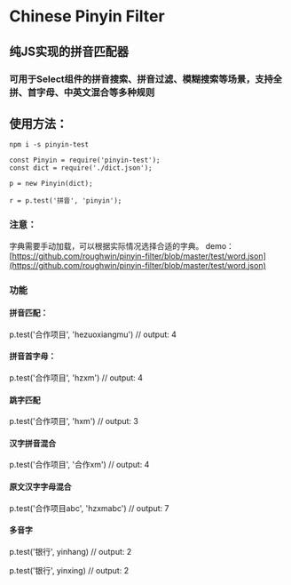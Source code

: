 # Chinese Pinyin Filter
## 纯JS实现的拼音匹配器
### 可用于Select组件的拼音搜索、拼音过滤、模糊搜索等场景，支持全拼、首字母、中英文混合等多种规则

## 使用方法：
```
npm i -s pinyin-test

const Pinyin = require('pinyin-test');
const dict = require('./dict.json');

p = new Pinyin(dict);

r = p.test('拼音', 'pinyin');
```
### 注意：
字典需要手动加载，可以根据实际情况选择合适的字典。
demo：[https://github.com/roughwin/pinyin-filter/blob/master/test/word.json](https://github.com/roughwin/pinyin-filter/blob/master/test/word.json)

### 功能
  #### 拼音匹配：
  p.test('合作项目', 'hezuoxiangmu') // output: 4
  #### 拼音首字母：
  p.test('合作项目', 'hzxm') // output: 4
  #### 跳字匹配
  p.test('合作项目', 'hxm') // output: 3
  #### 汉字拼音混合
  p.test('合作项目', '合作xm') // output: 4
  #### 原文汉字字母混合
  p.test('合作项目abc', 'hzxmabc') // output: 7
  #### 多音字
  p.test('银行', yinhang) // output: 2

  p.test('银行', yinxing) // output: 2

